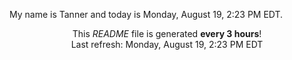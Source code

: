 My name is Tanner and today is Monday, August 19, 2:23 PM EDT.

<p align="center">This <i>README</i> file is generated <b>every 3 hours</b>!</br>Last refresh: Monday, August 19, 2:23 PM EDT<br /></p>
